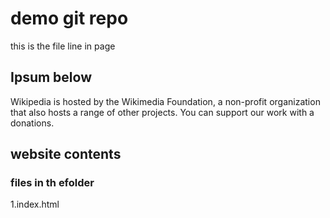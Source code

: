 
# demo git repo
this is the file line in page

## Ipsum below
Wikipedia is hosted by the Wikimedia Foundation, a non-profit organization that also hosts a range of other projects.
You can support our work with a donations.

## website contents
### files in th efolder
1.index.html

